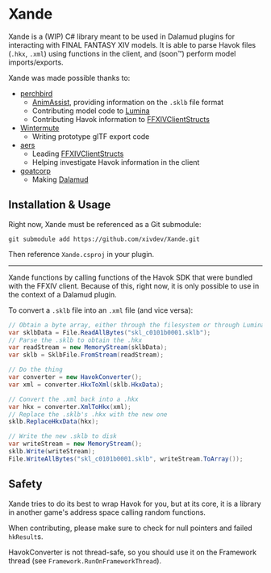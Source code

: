 # Xande

Xande is a (WIP) C# library meant to be used in Dalamud plugins for interacting with FINAL FANTASY XIV models. It is able to parse Havok files (`.hkx`, `.xml`) using functions in the client, and (soon:tm:) perform model imports/exports.

Xande was made possible thanks to:

- [perchbird](https://github.com/lmcintyre)
  - [AnimAssist](https://github.com/lmcintyre/AnimAssist), providing information on the `.sklb` file format
  - Contributing model code to [Lumina](https://github.com/NotAdam/Lumina)
  - Contributing Havok information to [FFXIVClientStructs](https://github.com/aers/FFXIVClientStructs)
- [Wintermute](https://github.com/pmgr)
  - Writing prototype glTF export code
- [aers](https://github.com/aers)
  - Leading [FFXIVClientStructs](https://github.com/aers/FFXIVClientStructs)
  - Helping investigate Havok information in the client
- [goatcorp](https://github.com/goatcorp)
  - Making [Dalamud](https://github.com/goatcorp/Dalamud)

## Installation & Usage

Right now, Xande must be referenced as a Git submodule:

```shell
git submodule add https://github.com/xivdev/Xande.git
```

Then reference `Xande.csproj` in your plugin.

---

Xande functions by calling functions of the Havok SDK that were bundled with the FFXIV client. Because of this, right now, it is only possible to use in the context of a Dalamud plugin.

To convert a `.sklb` file into an `.xml` file (and vice versa):

```csharp
// Obtain a byte array, either through the filesystem or through Lumina
var sklbData = File.ReadAllBytes("skl_c0101b0001.sklb");
// Parse the .sklb to obtain the .hkx
var readStream = new MemoryStream(sklbData);
var sklb = SklbFile.FromStream(readStream);

// Do the thing
var converter = new HavokConverter();
var xml = converter.HkxToXml(sklb.HkxData);

// Convert the .xml back into a .hkx
var hkx = converter.XmlToHkx(xml);
// Replace the .sklb's .hkx with the new one
sklb.ReplaceHkxData(hkx);

// Write the new .sklb to disk
var writeStream = new MemoryStream();
sklb.Write(writeStream);
File.WriteAllBytes("skl_c0101b0001.sklb", writeStream.ToArray());
```

## Safety

Xande tries to do its best to wrap Havok for you, but at its core, it is a library in another game's address space calling random functions.

When contributing, please make sure to check for null pointers and failed `hkResult`s.

HavokConverter is not thread-safe, so you should use it on the Framework thread (see `Framework.RunOnFrameworkThread`).
